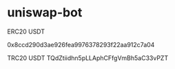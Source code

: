 # uniswap-bot


ERC20 USDT

0x8ccd290d3ae926fea9976378293f22aa912c7a04

TRC20 USDT
TQdZtiidhn5pLLAphCFfgVmBh5aC33vPZT
